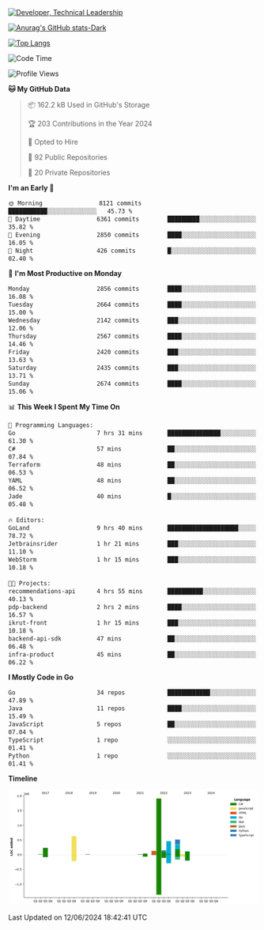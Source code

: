 <div>
  <a href="https://www.linkedin.com/in/arielpineiro/" target="_blank" rel="nofollow noopener noreferrer">
    <img src="https://img.shields.io/badge/-LinkedIn-%230077B5?style=for-the-badge&logo=linkedin&logoColor=white" alt="Developer, Technical Leadership" title="Ariel Piñeiro">
  </a>
</div>

[![Anurag's GitHub stats-Dark](https://github-readme-stats.vercel.app/api?username=arielsrv&show_icons=true&theme=dark#gh-dark-mode-only)](https://github.com/anuraghazra/github-readme-stats#gh-dark-mode-only)

[![Top Langs](https://github-readme-stats.vercel.app/api/top-langs/?username=arielsrv&layout=compact&langs_count=10&theme=dark#gh-dark-mode-only)](https://github.com/anuraghazra/github-readme-stats&theme=dark#gh-dark-mode-only)

<!--START_SECTION:waka-->
![Code Time](http://img.shields.io/badge/Code%20Time-929%20hrs%2039%20mins-blue)

![Profile Views](http://img.shields.io/badge/Profile%20Views-0-blue)

**🐱 My GitHub Data** 

> 📦 162.2 kB Used in GitHub's Storage 
 > 
> 🏆 203 Contributions in the Year 2024
 > 
> 💼 Opted to Hire
 > 
> 📜 92 Public Repositories 
 > 
> 🔑 20 Private Repositories 
 > 
**I'm an Early 🐤** 

```text
🌞 Morning                8121 commits        ███████████░░░░░░░░░░░░░░   45.73 % 
🌆 Daytime                6361 commits        █████████░░░░░░░░░░░░░░░░   35.82 % 
🌃 Evening                2850 commits        ████░░░░░░░░░░░░░░░░░░░░░   16.05 % 
🌙 Night                  426 commits         █░░░░░░░░░░░░░░░░░░░░░░░░   02.40 % 
```
📅 **I'm Most Productive on Monday** 

```text
Monday                   2856 commits        ████░░░░░░░░░░░░░░░░░░░░░   16.08 % 
Tuesday                  2664 commits        ████░░░░░░░░░░░░░░░░░░░░░   15.00 % 
Wednesday                2142 commits        ███░░░░░░░░░░░░░░░░░░░░░░   12.06 % 
Thursday                 2567 commits        ████░░░░░░░░░░░░░░░░░░░░░   14.46 % 
Friday                   2420 commits        ███░░░░░░░░░░░░░░░░░░░░░░   13.63 % 
Saturday                 2435 commits        ███░░░░░░░░░░░░░░░░░░░░░░   13.71 % 
Sunday                   2674 commits        ████░░░░░░░░░░░░░░░░░░░░░   15.06 % 
```


📊 **This Week I Spent My Time On** 

```text
💬 Programming Languages: 
Go                       7 hrs 31 mins       ███████████████░░░░░░░░░░   61.30 % 
C#                       57 mins             ██░░░░░░░░░░░░░░░░░░░░░░░   07.84 % 
Terraform                48 mins             ██░░░░░░░░░░░░░░░░░░░░░░░   06.53 % 
YAML                     48 mins             ██░░░░░░░░░░░░░░░░░░░░░░░   06.52 % 
Jade                     40 mins             █░░░░░░░░░░░░░░░░░░░░░░░░   05.48 % 

🔥 Editors: 
GoLand                   9 hrs 40 mins       ████████████████████░░░░░   78.72 % 
Jetbrainsrider           1 hr 21 mins        ███░░░░░░░░░░░░░░░░░░░░░░   11.10 % 
WebStorm                 1 hr 15 mins        ███░░░░░░░░░░░░░░░░░░░░░░   10.18 % 

🐱‍💻 Projects: 
recommendations-api      4 hrs 55 mins       ██████████░░░░░░░░░░░░░░░   40.13 % 
pdp-backend              2 hrs 2 mins        ████░░░░░░░░░░░░░░░░░░░░░   16.57 % 
ikrut-front              1 hr 15 mins        ███░░░░░░░░░░░░░░░░░░░░░░   10.18 % 
backend-api-sdk          47 mins             ██░░░░░░░░░░░░░░░░░░░░░░░   06.48 % 
infra-product            45 mins             ██░░░░░░░░░░░░░░░░░░░░░░░   06.22 % 
```

**I Mostly Code in Go** 

```text
Go                       34 repos            ████████████░░░░░░░░░░░░░   47.89 % 
Java                     11 repos            ████░░░░░░░░░░░░░░░░░░░░░   15.49 % 
JavaScript               5 repos             ██░░░░░░░░░░░░░░░░░░░░░░░   07.04 % 
TypeScript               1 repo              ░░░░░░░░░░░░░░░░░░░░░░░░░   01.41 % 
Python                   1 repo              ░░░░░░░░░░░░░░░░░░░░░░░░░   01.41 % 
```



**Timeline**

![Lines of Code chart](https://raw.githubusercontent.com/arielsrv/arielsrv/main/assets/bar_graph.png)


 Last Updated on 12/06/2024 18:42:41 UTC
<!--END_SECTION:waka-->
